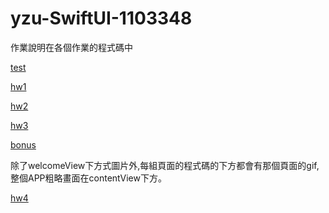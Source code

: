 # yzu-SwiftUI-1103348
作業說明在各個作業的程式碼中

[test](https://github.com/Rebecca931/yzu-SwiftUI-1103348/blob/main/test.md)

[hw1](https://github.com/Rebecca931/yzu-SwiftUI-1103348/blob/main/hw1.md)

[hw2](https://github.com/Rebecca931/yzu-SwiftUI-1103348/blob/main/hw2.md)

[hw3](https://github.com/Rebecca931/yzu-SwiftUI-1103348/blob/main/hw3.md)

[bonus](https://github.com/Rebecca931/yzu-SwiftUI-1103348/blob/main/bonus.md)

除了welcomeView下方式圖片外,每組頁面的程式碼的下方都會有那個頁面的gif,
整個APP粗略畫面在contentView下方。

[hw4](https://github.com/Rebecca931/yzu-SwiftUI-1103348/blob/main/hw4.md)
